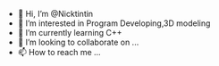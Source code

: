 - 👋 Hi, I’m @Nicktintin
- 👀 I’m interested in Program Developing,3D modeling
- 🌱 I’m currently learning C++
- 💞️ I’m looking to collaborate on ...
- 📫 How to reach me ...

<!---
Nicktintin/Nicktintin is a ✨ special ✨ repository because its `README.md` (this file) appears on your GitHub profile.
You can click the Preview link to take a look at your changes.
--->
